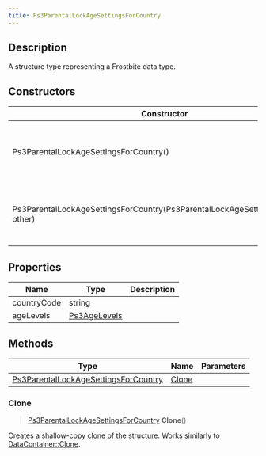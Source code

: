 ```yaml
---
title: Ps3ParentalLockAgeSettingsForCountry
---
```

## Description

A structure type representing a Frostbite data type.

## Constructors

| Constructor                                                                      | Description                                              |
| -------------------------------------------------------------------------------- | -------------------------------------------------------- |
| Ps3ParentalLockAgeSettingsForCountry()                                           | Create a new instance of this structure type.            |
| Ps3ParentalLockAgeSettingsForCountry(Ps3ParentalLockAgeSettingsForCountry other) | Create a reference copy of a structure of the same type. |

## Properties

| Name        | Type                         | Description |
| ----------- | ---------------------------- | ----------- |
| countryCode | string                       |             |
| ageLevels   | [Ps3AgeLevels](/vext/ref/fb/ps3agelevels/) |             |

## Methods

| Type                                                                         | Name            | Parameters |
| ---------------------------------------------------------------------------- | --------------- | ---------- |
| [Ps3ParentalLockAgeSettingsForCountry](/vext/ref/fb/ps3parentallockagesettingsforcountry/) | [Clone](#clone) |            |

### Clone

> [Ps3ParentalLockAgeSettingsForCountry](/vext/ref/fb/ps3parentallockagesettingsforcountry/) **Clone**()

Creates a shallow-copy clone of the structure. Works similarly to [DataContainer::Clone](/vext/ref/shared/class/datacontainer#clone).
